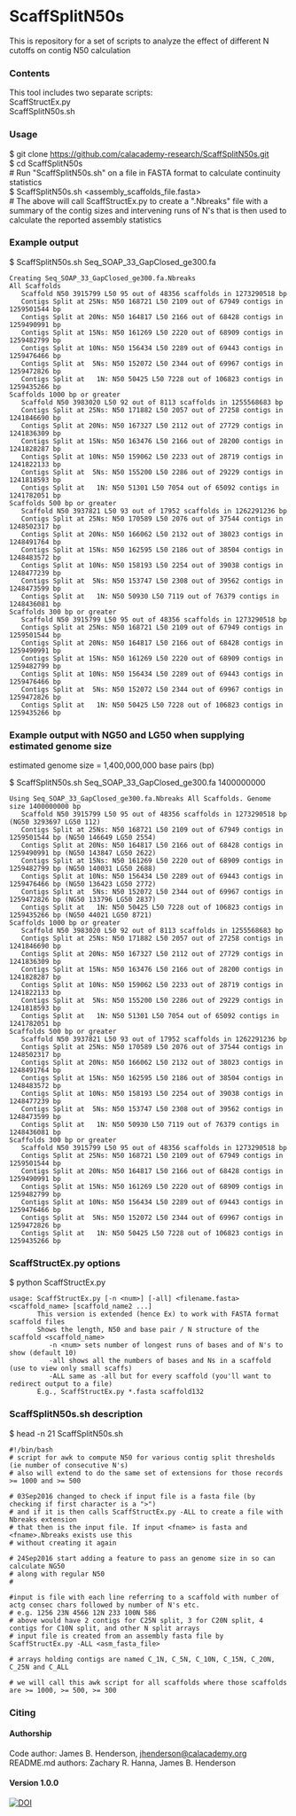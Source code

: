 # ScaffSplitN50s

This is repository for a set of scripts to analyze the effect of different N cutoffs on contig N50 calculation
  
### Contents
This tool includes two separate scripts:  
ScaffStructEx.py  
ScaffSplitN50s.sh  

### Usage
$ git clone https://github.com/calacademy-research/ScaffSplitN50s.git  
$ cd ScaffSplitN50s  
\# Run "ScaffSplitN50s.sh" on a file in FASTA format to calculate continuity statistics  
$ ScaffSplitN50s.sh \<assembly_scaffolds_file.fasta\>  
\# The above will call ScaffStructEx.py to create a ".Nbreaks" file with a summary of the contig sizes and intervening runs of N's that is then used to calculate the reported assembly statistics

### Example output
$ ScaffSplitN50s.sh Seq_SOAP_33_GapClosed_ge300.fa
```
Creating Seq_SOAP_33_GapClosed_ge300.fa.Nbreaks
All Scaffolds
   Scaffold N50 3915799 L50 95 out of 48356 scaffolds in 1273290518 bp
   Contigs Split at 25Ns: N50 168721 L50 2109 out of 67949 contigs in 1259501544 bp
   Contigs Split at 20Ns: N50 164817 L50 2166 out of 68428 contigs in 1259490991 bp
   Contigs Split at 15Ns: N50 161269 L50 2220 out of 68909 contigs in 1259482799 bp
   Contigs Split at 10Ns: N50 156434 L50 2289 out of 69443 contigs in 1259476466 bp
   Contigs Split at  5Ns: N50 152072 L50 2344 out of 69967 contigs in 1259472826 bp
   Contigs Split at   1N: N50 50425 L50 7228 out of 106823 contigs in 1259435266 bp
Scaffolds 1000 bp or greater
   Scaffold N50 3983020 L50 92 out of 8113 scaffolds in 1255568683 bp
   Contigs Split at 25Ns: N50 171882 L50 2057 out of 27258 contigs in 1241846690 bp
   Contigs Split at 20Ns: N50 167327 L50 2112 out of 27729 contigs in 1241836309 bp
   Contigs Split at 15Ns: N50 163476 L50 2166 out of 28200 contigs in 1241828287 bp
   Contigs Split at 10Ns: N50 159062 L50 2233 out of 28719 contigs in 1241822133 bp
   Contigs Split at  5Ns: N50 155200 L50 2286 out of 29229 contigs in 1241818593 bp
   Contigs Split at   1N: N50 51301 L50 7054 out of 65092 contigs in 1241782051 bp
Scaffolds 500 bp or greater
   Scaffold N50 3937821 L50 93 out of 17952 scaffolds in 1262291236 bp
   Contigs Split at 25Ns: N50 170589 L50 2076 out of 37544 contigs in 1248502317 bp
   Contigs Split at 20Ns: N50 166062 L50 2132 out of 38023 contigs in 1248491764 bp
   Contigs Split at 15Ns: N50 162595 L50 2186 out of 38504 contigs in 1248483572 bp
   Contigs Split at 10Ns: N50 158193 L50 2254 out of 39038 contigs in 1248477239 bp
   Contigs Split at  5Ns: N50 153747 L50 2308 out of 39562 contigs in 1248473599 bp
   Contigs Split at   1N: N50 50930 L50 7119 out of 76379 contigs in 1248436081 bp
Scaffolds 300 bp or greater
   Scaffold N50 3915799 L50 95 out of 48356 scaffolds in 1273290518 bp
   Contigs Split at 25Ns: N50 168721 L50 2109 out of 67949 contigs in 1259501544 bp
   Contigs Split at 20Ns: N50 164817 L50 2166 out of 68428 contigs in 1259490991 bp
   Contigs Split at 15Ns: N50 161269 L50 2220 out of 68909 contigs in 1259482799 bp
   Contigs Split at 10Ns: N50 156434 L50 2289 out of 69443 contigs in 1259476466 bp
   Contigs Split at  5Ns: N50 152072 L50 2344 out of 69967 contigs in 1259472826 bp
   Contigs Split at   1N: N50 50425 L50 7228 out of 106823 contigs in 1259435266 bp
```

### Example output with NG50 and LG50 when supplying estimated genome size
estimated genome size = 1,400,000,000 base pairs (bp)  

$ ScaffSplitN50s.sh Seq_SOAP_33_GapClosed_ge300.fa 1400000000
```
Using Seq_SOAP_33_GapClosed_ge300.fa.Nbreaks All Scaffolds. Genome size 1400000000 bp
   Scaffold N50 3915799 L50 95 out of 48356 scaffolds in 1273290518 bp (NG50 3293697 LG50 112)
   Contigs Split at 25Ns: N50 168721 L50 2109 out of 67949 contigs in 1259501544 bp (NG50 146649 LG50 2554)
   Contigs Split at 20Ns: N50 164817 L50 2166 out of 68428 contigs in 1259490991 bp (NG50 143847 LG50 2622)
   Contigs Split at 15Ns: N50 161269 L50 2220 out of 68909 contigs in 1259482799 bp (NG50 140031 LG50 2688)
   Contigs Split at 10Ns: N50 156434 L50 2289 out of 69443 contigs in 1259476466 bp (NG50 136423 LG50 2772)
   Contigs Split at  5Ns: N50 152072 L50 2344 out of 69967 contigs in 1259472826 bp (NG50 133796 LG50 2837)
   Contigs Split at   1N: N50 50425 L50 7228 out of 106823 contigs in 1259435266 bp (NG50 44021 LG50 8721)
Scaffolds 1000 bp or greater
   Scaffold N50 3983020 L50 92 out of 8113 scaffolds in 1255568683 bp
   Contigs Split at 25Ns: N50 171882 L50 2057 out of 27258 contigs in 1241846690 bp
   Contigs Split at 20Ns: N50 167327 L50 2112 out of 27729 contigs in 1241836309 bp
   Contigs Split at 15Ns: N50 163476 L50 2166 out of 28200 contigs in 1241828287 bp
   Contigs Split at 10Ns: N50 159062 L50 2233 out of 28719 contigs in 1241822133 bp
   Contigs Split at  5Ns: N50 155200 L50 2286 out of 29229 contigs in 1241818593 bp
   Contigs Split at   1N: N50 51301 L50 7054 out of 65092 contigs in 1241782051 bp
Scaffolds 500 bp or greater
   Scaffold N50 3937821 L50 93 out of 17952 scaffolds in 1262291236 bp
   Contigs Split at 25Ns: N50 170589 L50 2076 out of 37544 contigs in 1248502317 bp
   Contigs Split at 20Ns: N50 166062 L50 2132 out of 38023 contigs in 1248491764 bp
   Contigs Split at 15Ns: N50 162595 L50 2186 out of 38504 contigs in 1248483572 bp
   Contigs Split at 10Ns: N50 158193 L50 2254 out of 39038 contigs in 1248477239 bp
   Contigs Split at  5Ns: N50 153747 L50 2308 out of 39562 contigs in 1248473599 bp
   Contigs Split at   1N: N50 50930 L50 7119 out of 76379 contigs in 1248436081 bp
Scaffolds 300 bp or greater
   Scaffold N50 3915799 L50 95 out of 48356 scaffolds in 1273290518 bp
   Contigs Split at 25Ns: N50 168721 L50 2109 out of 67949 contigs in 1259501544 bp
   Contigs Split at 20Ns: N50 164817 L50 2166 out of 68428 contigs in 1259490991 bp
   Contigs Split at 15Ns: N50 161269 L50 2220 out of 68909 contigs in 1259482799 bp
   Contigs Split at 10Ns: N50 156434 L50 2289 out of 69443 contigs in 1259476466 bp
   Contigs Split at  5Ns: N50 152072 L50 2344 out of 69967 contigs in 1259472826 bp
   Contigs Split at   1N: N50 50425 L50 7228 out of 106823 contigs in 1259435266 bp
```

### ScaffStructEx.py options
$ python ScaffStructEx.py  
```
usage: ScaffStructEx.py [-n <num>] [-all] <filename.fasta> <scaffold_name> [scaffold_name2 ...]
       This version is extended (hence Ex) to work with FASTA format scaffold files
       Shows the length, N50 and base pair / N structure of the scaffold <scaffold_name>
          -n <num> sets number of longest runs of bases and of N's to show (default 10)
          -all shows all the numbers of bases and Ns in a scaffold (use to view only small scaffs)
          -ALL same as -all but for every scaffold (you'll want to redirect output to a file)
       E.g., ScaffStructEx.py *.fasta scaffold132
```

### ScaffSplitN50s.sh description
$ head -n 21 ScaffSplitN50s.sh  
```
#!/bin/bash
# script for awk to compute N50 for various contig split thresholds (ie number of consecutive N's)
# also will extend to do the same set of extensions for those records >= 1000 and >= 500

# 03Sep2016 changed to check if input file is a fasta file (by checking if first character is a ">")
# and if it is then calls ScaffStructEx.py -ALL to create a file with Nbreaks extension
# that then is the input file. If input <fname> is fasta and <fname>.Nbreaks exists use this
# without creating it again

# 24Sep2016 start adding a feature to pass an genome size in so can calculate NG50
# along with regular N50
#

#input is file with each line referring to a scaffold with number of actg consec chars followed by number of N's etc.
# e.g. 1256 23N 4566 12N 233 100N 586
# above would have 2 contigs for C25N split, 3 for C20N split, 4 contigs for C10N split, and other N split arrays
# input file is created from an assembly fasta file by ScaffStructEx.py -ALL <asm_fasta_file>

# arrays holding contigs are named C_1N, C_5N, C_10N, C_15N, C_20N, C_25N and C_ALL

# we will call this awk script for all scaffolds where those scaffolds are >= 1000, >= 500, >= 300
```

### Citing
#### Authorship

Code author: James B. Henderson, jhenderson@calacademy.org  
README.md authors: Zachary R. Hanna, James B. Henderson  

#### Version 1.0.0
[![DOI](https://zenodo.org/badge/66876808.svg)](https://zenodo.org/badge/latestdoi/66876808)
